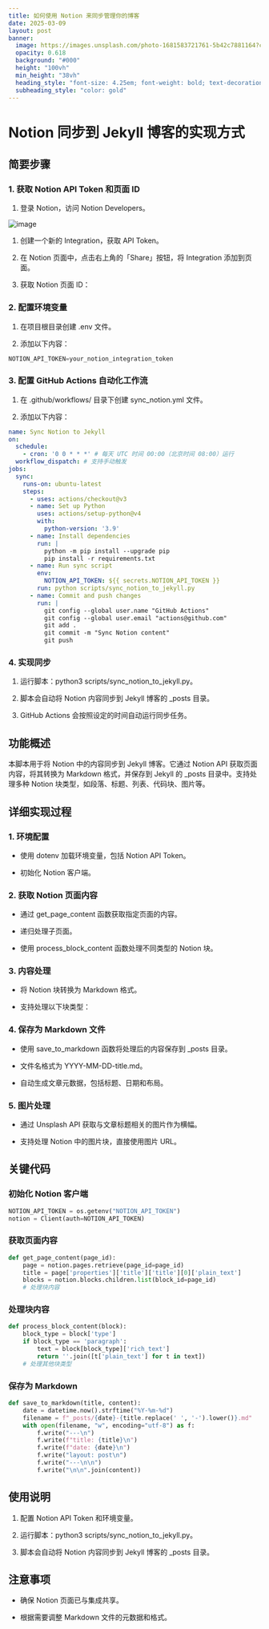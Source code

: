 ```yaml
---
title: 如何使用 Notion 来同步管理你的博客
date: 2025-03-09
layout: post
banner:
  image: https://images.unsplash.com/photo-1681583721761-5b42c7881164?crop=entropy&cs=tinysrgb&fit=max&fm=jpg&ixid=M3w2OTIwMzJ8MHwxfHJhbmRvbXx8fHx8fHx8fDE3NDE1NDQzOTJ8&ixlib=rb-4.0.3&q=80&w=1080
  opacity: 0.618
  background: "#000"
  height: "100vh"
  min_height: "38vh"
  heading_style: "font-size: 4.25em; font-weight: bold; text-decoration: underline"
  subheading_style: "color: gold"
---
```


# Notion 同步到 Jekyll 博客的实现方式

## 简要步骤

### 1. 获取 Notion API Token 和页面 ID

1. 登录 Notion，访问 Notion Developers。

![image](https://prod-files-secure.s3.us-west-2.amazonaws.com/a7a0cc5a-89b9-4cda-8686-1fba0ca52f40/d19c1afe-dea5-4312-9333-786b0ba83054/image.png?X-Amz-Algorithm=AWS4-HMAC-SHA256&X-Amz-Content-Sha256=UNSIGNED-PAYLOAD&X-Amz-Credential=ASIAZI2LB466YCBKDD25%2F20250309%2Fus-west-2%2Fs3%2Faws4_request&X-Amz-Date=20250309T181951Z&X-Amz-Expires=3600&X-Amz-Security-Token=IQoJb3JpZ2luX2VjEDIaCXVzLXdlc3QtMiJIMEYCIQC0KVyQE9JhADdrbgnvyKcY23fBiv1bbFEE5w2FwgYW8wIhAI1ffetDce5%2BDZ4tQ%2BgGigJ6qDLrLS6TKavWrXdb8U1fKv8DCHsQABoMNjM3NDIzMTgzODA1Igw3ORjddlvPGpws1Mkq3AOi%2BhHSQ1AyluaZ0ym1IbEY5VMXoREZ%2BAOBB%2B3kWeKlYkbsSKw%2BKoESCB0nNNIEaeneCzRG9qt9Y0iCMndf5pIkR3AygOOOqNQDyb8oRMNQMBvBgGDedXcj%2F24Z9ZZ6k6cc2%2FW%2BT0dn0Z%2F3fcdd8z8mkQ4yU%2FptfowqmLQlieeG%2Fj0ifDA7sltV9D1tga37rk0iFC665npOnpTYDgnsPrJ%2FaLKTw4dInXYL82OWldvYjLzOFGxC5%2F4rrXQAs3XQNBsR2PCA8LsBLrx06UFS1Z8mXyjGqjayanWi7tI66C6sv8RQIWBQxzd1ti2Jfz4hSazP6Acil1wTjxxl4dsj0mwL0BcRvFqQKsTJXSrlbdpFAC9Ymi6Bp6mDDThAv1lnL4nz6EzhdycyN0ukzDMe9xvAciKe2ZAH4fLzC59k9S%2Fxx93KCFJwhVw0%2BuJlDmXHVbp%2FgBb0x6rmjCVB%2FUOunDZScN5AouV0i72YqL6pXFTxTgocTijRU0c7KqgUxCDeKwjn%2BewwuBaIJb%2BPzuu3MdXTHdwJHP8KZACxJn6CpjbybzGUAa%2B4lNC%2BUHp8%2BlI5RwsKA86Isq4Mf8pTshNj0aeoFBo%2FTdtugiVZgg0P7srUkH70x4I2UJOnaca5JjCFtbe%2BBjqkAX8Mug4JMjBqFtJqxCEiqsOX9g4kpO5RVTxp8RAeFfTq3bkXAn9UJlfwnZI%2F1GboqXJXY4eKScddI%2FLs0D37haVp8eOInK5VTNqrAHk1tNGDmWlcso3QuowgXO8x7tgqhY8vtKDkBnWTHMQBPpnODtK2suUH6vD0m3pZxaj0oJgsfD%2F%2BAII5%2FduevJJJtmmAljuOZeym%2FfXK9kzqL8US0UP6JfcV&X-Amz-Signature=9ddd3ac90f3541625643204ccf654ec7d8ab341696bfeb42ac8c8e3d7cc7a9d4&X-Amz-SignedHeaders=host&x-id=GetObject)

1. 创建一个新的 Integration，获取 API Token。

1. 在 Notion 页面中，点击右上角的「Share」按钮，将 Integration 添加到页面。

1. 获取 Notion 页面 ID：


### 2. 配置环境变量

1. 在项目根目录创建 .env 文件。

1. 添加以下内容：

```javascript
NOTION_API_TOKEN=your_notion_integration_token
```

### 3. 配置 GitHub Actions 自动化工作流

1. 在 .github/workflows/ 目录下创建 sync_notion.yml 文件。

1. 添加以下内容：

```yaml
name: Sync Notion to Jekyll
on:
  schedule:
    - cron: '0 0 * * *' # 每天 UTC 时间 00:00（北京时间 08:00）运行
  workflow_dispatch: # 支持手动触发
jobs:
  sync:
    runs-on: ubuntu-latest
    steps:
      - uses: actions/checkout@v3
      - name: Set up Python
        uses: actions/setup-python@v4
        with:
          python-version: '3.9'
      - name: Install dependencies
        run: |
          python -m pip install --upgrade pip
          pip install -r requirements.txt
      - name: Run sync script
        env:
          NOTION_API_TOKEN: ${{ secrets.NOTION_API_TOKEN }}
        run: python scripts/sync_notion_to_jekyll.py
      - name: Commit and push changes
        run: |
          git config --global user.name "GitHub Actions"
          git config --global user.email "actions@github.com"
          git add .
          git commit -m "Sync Notion content"
          git push
```

### 4. 实现同步

1. 运行脚本：python3 scripts/sync_notion_to_jekyll.py。

1. 脚本会自动将 Notion 内容同步到 Jekyll 博客的 _posts 目录。

1. GitHub Actions 会按照设定的时间自动运行同步任务。

## 功能概述

本脚本用于将 Notion 中的内容同步到 Jekyll 博客。它通过 Notion API 获取页面内容，将其转换为 Markdown 格式，并保存到 Jekyll 的 _posts 目录中。支持处理多种 Notion 块类型，如段落、标题、列表、代码块、图片等。

## 详细实现过程

### 1. 环境配置

- 使用 dotenv 加载环境变量，包括 Notion API Token。

- 初始化 Notion 客户端。

### 2. 获取 Notion 页面内容

- 通过 get_page_content 函数获取指定页面的内容。

- 递归处理子页面。

- 使用 process_block_content 函数处理不同类型的 Notion 块。

### 3. 内容处理

- 将 Notion 块转换为 Markdown 格式。

- 支持处理以下块类型：


### 4. 保存为 Markdown 文件

- 使用 save_to_markdown 函数将处理后的内容保存到 _posts 目录。

- 文件名格式为 YYYY-MM-DD-title.md。

- 自动生成文章元数据，包括标题、日期和布局。

### 5. 图片处理

- 通过 Unsplash API 获取与文章标题相关的图片作为横幅。

- 支持处理 Notion 中的图片块，直接使用图片 URL。

## 关键代码

### 初始化 Notion 客户端

```python
NOTION_API_TOKEN = os.getenv("NOTION_API_TOKEN")
notion = Client(auth=NOTION_API_TOKEN)
```

### 获取页面内容

```python
def get_page_content(page_id):
    page = notion.pages.retrieve(page_id=page_id)
    title = page['properties']['title']['title'][0]['plain_text']
    blocks = notion.blocks.children.list(block_id=page_id)
    # 处理块内容
```

### 处理块内容

```python
def process_block_content(block):
    block_type = block['type']
    if block_type == 'paragraph':
        text = block[block_type]['rich_text']
        return ''.join([t['plain_text'] for t in text])
    # 处理其他块类型
```

### 保存为 Markdown

```python
def save_to_markdown(title, content):
    date = datetime.now().strftime("%Y-%m-%d")
    filename = f"_posts/{date}-{title.replace(' ', '-').lower()}.md"
    with open(filename, "w", encoding="utf-8") as f:
        f.write("---\n")
        f.write(f"title: {title}\n")
        f.write(f"date: {date}\n")
        f.write("layout: post\n")
        f.write("---\n\n")
        f.write("\n\n".join(content))
```

## 使用说明

1. 配置 Notion API Token 和环境变量。

1. 运行脚本：python3 scripts/sync_notion_to_jekyll.py。

1. 脚本会自动将 Notion 内容同步到 Jekyll 博客的 _posts 目录。

## 注意事项

- 确保 Notion 页面已与集成共享。

- 根据需要调整 Markdown 文件的元数据和格式。